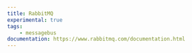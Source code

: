 ```yaml
---
title: RabbitMQ
experimental: true
tags:
    - messagebus
documentation: https://www.rabbitmq.com/documentation.html
---
```

